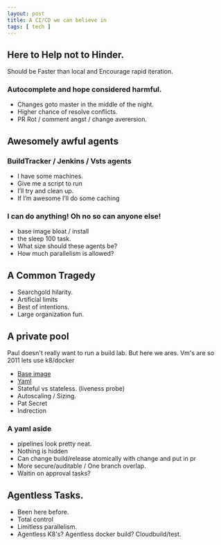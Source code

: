 ```yaml
---
layout: post
title: A CI/CD we can believe in
tags: [ tech ]
---
```


## Here to Help not to Hinder. 

Should be Faster than local and  Encourage rapid iteration. 

### Autocomplete and hope considered harmful.
* Changes goto master in the middle of the night. 
* Higher chance of resolve conflicts.
* PR Rot / comment angst / change averersion.

## Awesomely awful agents

### BuildTracker / Jenkins / Vsts agents
* I have some machines.
* Give me a script to run
* I’ll try and clean up. 
* If I’m awesome I’ll do some caching

### I can do anything! Oh no so can anyone else!

* base image bloat  / install 
* the sleep 100 task.
* What size should these agents be?
* How much parallelism is allowed?

## A Common Tragedy 

* Searchgold hilarity.
* Artificial limits
* Best of intentions. 
* Large organization fun.

## A private pool
Paul doesn't really want to run a build lab. But here we ares. Vm's are so 2011 lets use k8/docker

* [Base image](https://msdata.visualstudio.com/Vienna/_git/kubernetes-util?path=%2Fazureml-infra%2Fsrc%2Fdockeragent%2Fdockerfile&version=GBmaster)
* [Yaml](azureml-infra/deploy/templates/k8s/dockeragent.yaml) 
* Stateful vs stateless. (liveness probe)
* Autoscaling / Sizing. 
* Pat Secret
* Indrection

### A yaml aside 
* pipelines look pretty neat.
* Nothing is hidden
* Can change build/release atomically with change and put in pr
* More secure/auditable / One branch overlap.
* Waitin on approval tasks?

## Agentless Tasks.
* Been here before.
* Total control
* Limitless parallelism. 
* Agentless K8's? Agentless docker build? Cloudbuild/test. 
